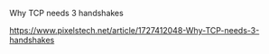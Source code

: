 Why TCP needs 3 handshakes

https://www.pixelstech.net/article/1727412048-Why-TCP-needs-3-handshakes